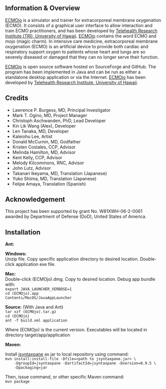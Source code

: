 Information & Overview
----------------------

[ECMOjo][ecmojo] is a simulator and trainer for extracorporeal membrane
oxygenation (ECMO). It consists of a graphical user interface to allow
interaction and train ECMO practitioners, and has been developed by [Telehealth
Research Institute (TRI), University of Hawaii][tri]. [ECMOjo][ecmojo] contains
the word ECMO and mojo (magic charm). In intensive care medicine,
extracorporeal membrane oxygenation (ECMO) is an artificial device to provide
both cardiac and respiratory support oxygen to patients whose heart and lungs
are so severely diseased or damaged that they can no longer serve their
function.

[ECMOjo][ecmojo] is open source software hosted on SourceForge and GitHub. The
program has been implemented in Java and can be run as either a standalone
desktop application or via the Internet. [ECMOjo][ecmojo] has been developed by
[Telehealth Research Institute, University of Hawaii][tri].


Credits
-------

* Lawrence P. Burgess, MD, Principal Investigator
* Mark T. Ogino, MD, Project Manager
* Christoph Aschwanden, PhD, Lead Developer
* Kin Lik Wang (Alex), Developer
* Len Tanaka, MD, Developer
* Kaleiohu Lee, Artist
* Donald McCurnin, MD, Godfather
* Kristen Costales, CCP, Advisor
* Melinda Hamilton, MD, Advisor
* Kent Kelly, CCP, Advisor
* Melody Kilcommons, RNC, Advisor
* John Lutz, Advisor
* Takanari Ikeyama, MD, Translation (Japanese)
* Yuko Shiima, MD, Translation (Japanese)
* Felipe Amaya, Translation (Spanish)


Acknowledgement
---------------

This project has been supported by grant No. W81XWH-06-2-0061 awarded by
Department of Defense (DoD), United States of America.


Installation
------------

**Ant:**

**Windows:**  
  Unzip file. Copy specific application directory to desired location. Double-click application exe file.

**Mac:**  
  Double-click (ECMOjo).dmg. Copy to desired location. Debug app bundle with:  
    `export JAVA_LAUNCHER_VERBOSE=1`  
    `cd (ECMOjo).app`  
    `Contents/MacOS/JavaAppLauncher`  

**Source:** (With Java and Ant)  
    `tar xzf (ECMOjo).tar.gz`  
    `cd (ECMOjo)`  
    `ant -f build.xml application`  

Where (ECMOjo) is the current version. Executables will be located in directory target/app/application


**Maven:**

Install [jsyntaxpane][jsp] as jar to local repository using command:  
    `mvn install:install-file -Dfile=<path to jsyntaxpane.jar> \`  
    `    -DgroupId=jsyntaxpane -DartifactId=jsyntaxpane -Dversion=0.9.5 \`  
    `    -Dpackaging=jar`  

Then, issue command, or other specific Maven command:  
    `mvn package`

[ecmojo]: http://ecmojo.sourceforge.net
[tri]: http://www.tri.jabsom.hawaii.edu
[jsp]: http://code.google.com/p/jsyntaxpane
